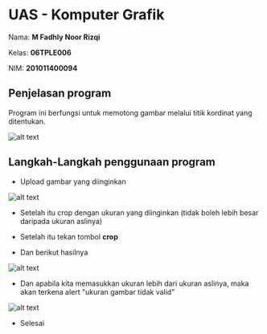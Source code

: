 # UAS - Komputer Grafik

Nama: **M Fadhly Noor Rizqi**

Kelas: **06TPLE006**

NIM: **201011400094**

## Penjelasan program
Program ini berfungsi untuk memotong gambar melalui titik kordinat yang ditentukan. 

![alt text](https://i.ibb.co/ZHkdwgR/1.png)

## Langkah-Langkah penggunaan program
- Upload gambar yang diinginkan

![alt text](https://i.ibb.co/KwvmTb5/2.png)

- Setelah itu crop dengan ukuran yang diinginkan (tidak boleh lebih besar daripada ukuran aslinya)

- Setelah itu tekan tombol **crop** 
- Dan berikut hasilnya

![alt text](https://i.ibb.co/n7908yt/3.png)

- Dan apabila kita memasukkan ukuran lebih dari ukuran aslinya, maka akan terkena alert "ukuran gambar tidak valid"

![alt text](https://i.ibb.co/ZN288t1/4.png)


- Selesai

